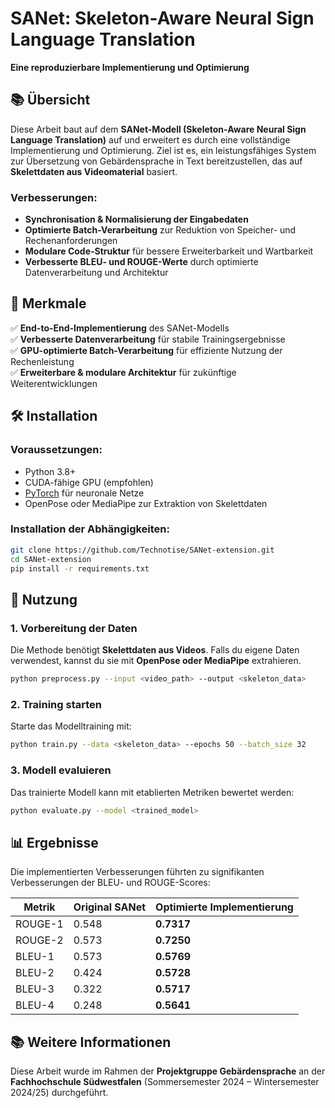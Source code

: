 # SANet: Skeleton-Aware Neural Sign Language Translation

**Eine reproduzierbare Implementierung und Optimierung**

## 📚 Übersicht

Diese Arbeit baut auf dem **SANet-Modell (Skeleton-Aware Neural Sign Language Translation)** auf und erweitert es durch eine vollständige Implementierung und Optimierung. Ziel ist es, ein leistungsfähiges System zur Übersetzung von Gebärdensprache in Text bereitzustellen, das auf **Skelettdaten aus Videomaterial** basiert.

### Verbesserungen:
- **Synchronisation & Normalisierung der Eingabedaten**
- **Optimierte Batch-Verarbeitung** zur Reduktion von Speicher- und Rechenanforderungen
- **Modulare Code-Struktur** für bessere Erweiterbarkeit und Wartbarkeit
- **Verbesserte BLEU- und ROUGE-Werte** durch optimierte Datenverarbeitung und Architektur

## 📌 Merkmale

✅ **End-to-End-Implementierung** des SANet-Modells  
✅ **Verbesserte Datenverarbeitung** für stabile Trainingsergebnisse  
✅ **GPU-optimierte Batch-Verarbeitung** für effiziente Nutzung der Rechenleistung  
✅ **Erweiterbare & modulare Architektur** für zukünftige Weiterentwicklungen  

## 🛠 Installation

### Voraussetzungen:
- Python 3.8+
- CUDA-fähige GPU (empfohlen)
- [PyTorch](https://pytorch.org/) für neuronale Netze
- OpenPose oder MediaPipe zur Extraktion von Skelettdaten

### Installation der Abhängigkeiten:
```bash
git clone https://github.com/Technotise/SANet-extension.git
cd SANet-extension
pip install -r requirements.txt
```

## 🚀 Nutzung

### **1. Vorbereitung der Daten**
Die Methode benötigt **Skelettdaten aus Videos**. Falls du eigene Daten verwendest, kannst du sie mit **OpenPose oder MediaPipe** extrahieren.

```bash
python preprocess.py --input <video_path> --output <skeleton_data>
```

### **2. Training starten**
Starte das Modelltraining mit:

```bash
python train.py --data <skeleton_data> --epochs 50 --batch_size 32
```

### **3. Modell evaluieren**
Das trainierte Modell kann mit etablierten Metriken bewertet werden:

```bash
python evaluate.py --model <trained_model>
```

## 📊 Ergebnisse

Die implementierten Verbesserungen führten zu signifikanten Verbesserungen der BLEU- und ROUGE-Scores:

| Metrik   | Original SANet | Optimierte Implementierung |
|----------|---------------|---------------------------|
| ROUGE-1  | 0.548         | **0.7317**               |
| ROUGE-2  | 0.573         | **0.7250**               |
| BLEU-1   | 0.573         | **0.5769**               |
| BLEU-2   | 0.424         | **0.5728**               |
| BLEU-3   | 0.322         | **0.5717**               |
| BLEU-4   | 0.248         | **0.5641**               |

## 📚 Weitere Informationen

Diese Arbeit wurde im Rahmen der **Projektgruppe Gebärdensprache** an der **Fachhochschule Südwestfalen** (Sommersemester 2024 – Wintersemester 2024/25) durchgeführt.

